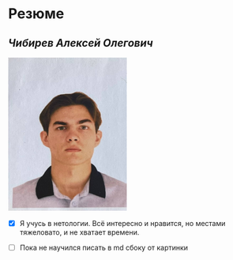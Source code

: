 # Резюме

## _**Чибирев Алексей  Олегович**_


<img src="%D1%84%D0%BE%D1%82%D0%BE.jpg" width="240" height="310"> 


- [x] Я учусь в нетологии. Всё интересно и нравится, но местами тяжеловато, и не хватает времени.

- [ ] Пока не научился писать в md сбоку от картинки

